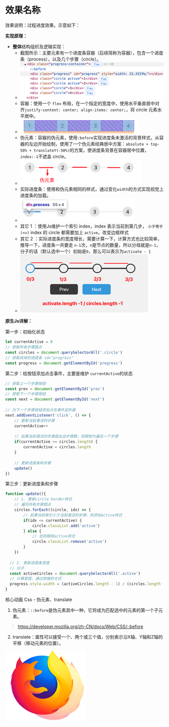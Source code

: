 # 效果名称
效果说明：过程进度效果。示意如下：


**实现原理：**

- **整体**结构组织及逻辑实现：
  - 截图所示：主要元素有一个进度条容器（后续简称为容器），包含一个进度条（process），以及几个步骤（circle）。
  - ![struct.png](img/struct.png)
  - 容器：使用一个 `flex` 布局，在一个指定的宽度中，使用水平垂直居中对齐`justify-content: center; align-items: center;`，将 circle 元素水平居中。
  - ![container.png](img/container.png)
  - 伪元素：容器的伪元素，使用`:before`实现进度条未激活的背景样式，从容器的左边开始绘制，使用了一个伪元素经典居中方案：`absolute + top-50% + translateY(-50%)`的方案，使进度条背景在容器居中位置，`index:-1`不遮盖 circle。
  - ![before.png](img/before.png)
  - 实际进度条：使用和伪元素相同的样式，通过变化`width`的方式实现视觉上进度条的加载。
  - ![process.png](img/process.png)
  - 其它 1 ：使用Js维护一个索引 index，index 表示当前到第几步， `小于等于 (<=)` index 的 circle 都需要加上 `active`，改变边框样式
  - 其它 2 ：实际进度条的宽度增长，需要计算一下，计算方式也比较简单，推导一下，进度条一共要走 `n-1`次，`n`是节点的数量，所以分母就是`n-1`，分子的话（默认选中一个）初始是`0`，那么可以表示为`activate - 1`
  - ![compute.png](img/compute.png)

**原生Js详解：**

第一步：初始化状态
```js
let currentActive = 0
// 获取所有步骤圆点
const circles = document.querySelectorAll('.circle')
// 获取具体的进度条 id="progress"
const progress = document.getElementById('progress')
```

第二步：给按钮添加点击事件，主要是维护 `currentActive`的状态
```js
// 获取上一个步骤按钮
const prev = document.getElementById('prev')
// 获取下一个步骤按钮
const next = document.getElementById('next')

// 为下一个步骤按钮添加点击事件监听器
next.addEventListener('click', () => {
    // 更新当前激活的步骤
    currentActive++

    // 如果当前激活的步骤超出总步骤数，则限制为最后一个步骤
    if(currentActive >= circles.length) {
        currentActive = circles.length
    }

    // 更新进度条和步骤
    update()
})
```

第三步：更新进度条和步骤
```js
function update(){
    // 1. 更新circle border样式
    // 遍历所有步骤圆点
    circles.forEach((circle, idx) => {
        // 如果当前索引小于当前激活的步骤，则添加active样式
        if(idx <= currentActive) {
            circle.classList.add('active')
        } else {
            // 否则移除active样式
            circle.classList.remove('active')
        }
    })

  // 2. 更新进度条宽度
  // 分子
  const activeCircles = document.querySelectorAll('.active')
  // 计算宽度，通过拼接的方式
  progress.style.width = (activeCircles.length - 1) / (circles.length - 1) * 100 + '%'
}
```
核心动画 Css - 伪元素、translate

1. 伪元素：`::before`是伪元素其中一种，它将成为匹配选中的元素的第一个子元素。
> https://developer.mozilla.org/zh-CN/docs/Web/CSS/::before

2. translate：属性可以接受一个、两个或三个值，分别表示沿X轴、Y轴和Z轴的平移（移动元素的位置）。

![translate.png](img/translate.png)